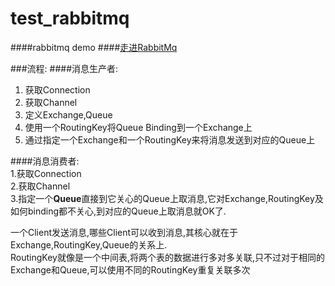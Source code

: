 # test_rabbitmq
####rabbitmq demo
####[走进RabbitMq](http://www.jianshu.com/p/a5f7fce67803)


###流程:
####消息生产者:  
1. 获取Connection  
2. 获取Channel  
3. 定义Exchange,Queue  
4. 使用一个RoutingKey将Queue Binding到一个Exchange上  
5. 通过指定一个Exchange和一个RoutingKey来将消息发送到对应的Queue上  

####消息消费者:  
1.获取Connection  
2.获取Channel  
3.指定一个**Queue**直接到它关心的Queue上取消息,它对Exchange,RoutingKey及如何binding都不关心,到对应的Queue上取消息就OK了.  

一个Client发送消息,哪些Client可以收到消息,其核心就在于Exchange,RoutingKey,Queue的关系上.  
RoutingKey就像是一个中间表,将两个表的数据进行多对多关联,只不过对于相同的Exchange和Queue,可以使用不同的RoutingKey重复关联多次  

